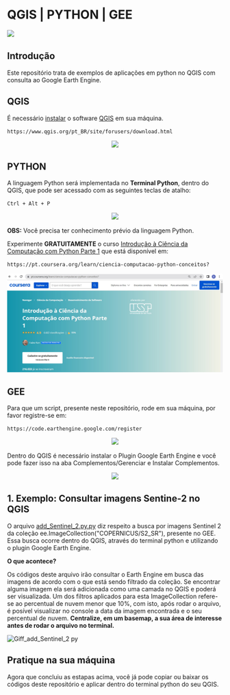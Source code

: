 <h1> QGIS | PYTHON | GEE</h1>

<p>
<img src="http://img.shields.io/static/v1?label=STATUS&message=EM%20DESENVOLVIMENTO&color=GREEN&style=for-the-badge"/>
</p>

<h2>Introdução</h2>
Este repositório trata de exemplos de aplicações em python no QGIS com consulta ao Google Earth Engine.

<h2>QGIS </h2>

É necessário <a href="https://www.qgis.org/pt_BR/site/forusers/download.html">instalar</a> o software <a href="https://www.qgis.org/pt_BR/site/forusers/download.html">QGIS</a> em sua máquina.

```
https://www.qgis.org/pt_BR/site/forusers/download.html
```
<p align="center">
<img src="https://github.com/Brularissap/qgis-py-earthengine/blob/main/download-qgis.gif?raw=true"/>
</p>


<h2>PYTHON</h2>
A linguagem Python será implementada no <b>Terminal Python</b>, dentro do QGIS, que pode ser acessado com as seguintes teclas de atalho:

```
Ctrl + Alt + P
```

<p align="center">
<img src="https://github.com/Brularissap/qgis-py-earthengine/blob/main/Terminal-Python.gif?raw=true"/>
</p>

<b>OBS:</B> Você precisa ter conhecimento prévio da linguagem Python. 

Experimente <b>GRATUITAMENTE</b> o curso <a href="https://pt.coursera.org/learn/ciencia-computacao-python-conceitos?">Introdução à Ciência da Computação com Python Parte 1</a> que está disponível em:

```
https://pt.coursera.org/learn/ciencia-computacao-python-conceitos?
```

![coursera curso](https://github.com/Brularissap/qgis-py-earthengine/blob/main/coursera_usp_python.jpg?raw=true)


<h2> GEE</h2>

Para que um script, presente neste repositório, rode em sua máquina, por favor registre-se em:

```
https://code.earthengine.google.com/register
```

<p align="center">
<img src="https://github.com/Brularissap/qgis-py-earthengine/blob/main/registre-se-gee.gif?raw=true"/>
</p>

Dentro do QGIS é necessário instalar o Plugin Google Earth Engine e você pode fazer isso na aba Complementos/Gerenciar e Instalar Complementos.

<p align="center">
<img src="https://github.com/Brularissap/qgis-py-earthengine/blob/main/Plugin%20-%20GEE.gif?raw=true"/>
</p>

<h2>1. Exemplo: Consultar imagens Sentine-2 no QGIS</h2>

O arquivo <a href="https://github.com/Brularissap/qgis-py-earthengine/blob/main/add_Sentinel_2.py.py">add_Sentinel_2.py.py</a> diz respeito a busca por imagens
Sentinel 2 da coleção ee.ImageCollection("COPERNICUS/S2_SR"), presente no GEE.
Essa busca ocorre dentro do QGIS, através do terminal python e utilizando o plugin Google Earth Engine.

<b>O que acontece?</b>

Os códigos deste arquivo irão consultar o Earth Engine em busca das imagens de acordo com o que está sendo filtrado
da coleção. 
Se encontrar alguma imagem ela será adicionada como uma camada no QGIS e poderá ser visualizada. 
Um dos filtros aplicados para esta ImageCollection refere-se ao percentual de nuvem menor que 10%, com isto, após rodar o arquivo, é posível visualizar no console a data da imagem encontrada e o seu percentual de nuvem. <b>Centralize, em um basemap, a sua área de interesse antes de rodar o arquivo no terminal.</b>

![Giff_add_Sentinel_2 py](https://raw.githubusercontent.com/Brularissap/qgis-py-earthengine/main/Giff_add_Sentinel_2.py.gif) 

<h2>Pratique na sua máquina</h2>
Agora que concluiu as estapas acima, você já pode copiar ou baixar os códigos deste repositório e aplicar dentro do terminal python do seu QGIS.





